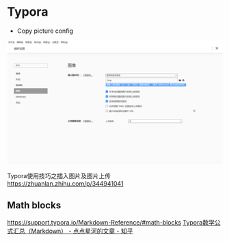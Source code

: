 # Typora

- Copy picture config

![pic](img/202202162300594.png)

Typora使用技巧之插入图片及图片上传
<https://zhuanlan.zhihu.com/p/344941041>

## Math blocks

<https://support.typora.io/Markdown-Reference/#math-blocks>
[Typora数学公式汇总（Markdown） - 点点星河的文章 - 知乎](https://zhuanlan.zhihu.com/p/261750408)

